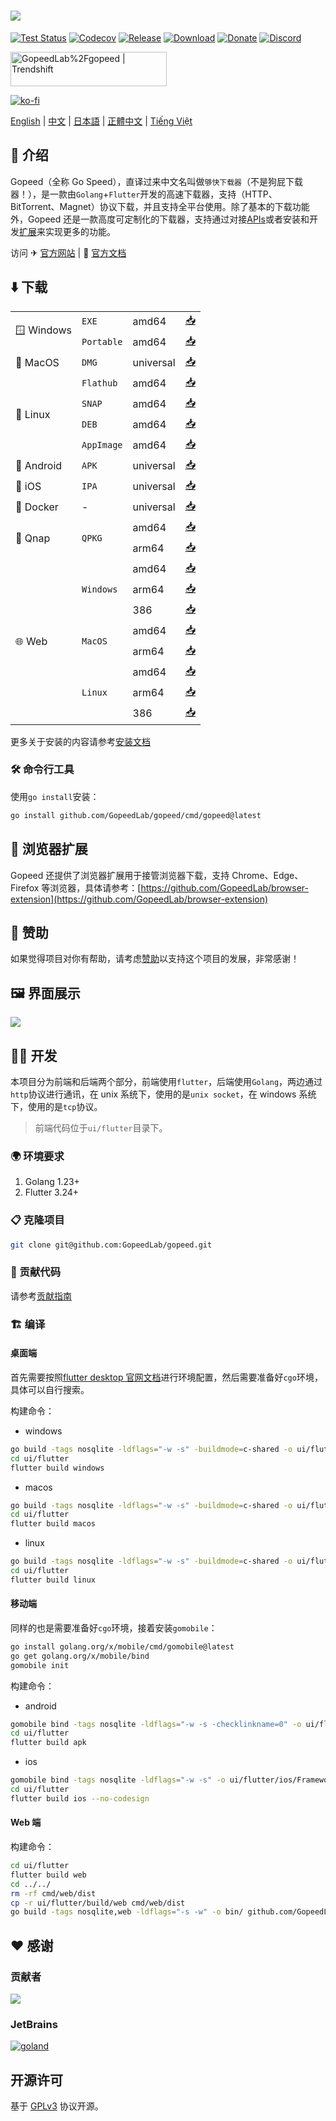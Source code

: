 # [![](_docs/img/banner.png)](https://gopeed.com)

[![Test Status](https://github.com/GopeedLab/gopeed/workflows/test/badge.svg)](https://github.com/GopeedLab/gopeed/actions?query=workflow%3Atest)
[![Codecov](https://codecov.io/gh/GopeedLab/gopeed/branch/main/graph/badge.svg)](https://codecov.io/gh/GopeedLab/gopeed)
[![Release](https://img.shields.io/github/release/GopeedLab/gopeed.svg)](https://github.com/GopeedLab/gopeed/releases)
[![Download](https://img.shields.io/github/downloads/GopeedLab/gopeed/total.svg)](https://github.com/GopeedLab/gopeed/releases)
[![Donate](https://img.shields.io/badge/%24-donate-ff69b4.svg)](https://docs.gopeed.com/zh/donate.html)
[![Discord](https://img.shields.io/discord/1037992631881449472?label=Discord&logo=discord&style=social)](https://discord.gg/ZUJqJrwCGB)

<a href="https://trendshift.io/repositories/7953" target="_blank"><img src="https://trendshift.io/api/badge/repositories/7953" alt="GopeedLab%2Fgopeed | Trendshift" style="width: 250px; height: 55px;" width="250" height="55"/></a>

[![ko-fi](https://ko-fi.com/img/githubbutton_sm.svg)](https://ko-fi.com/R6R6IJGN6)

[English](/README.md) | [中文](/README_zh-CN.md) | [日本語](/README_ja-JP.md) | [正體中文](/README_zh-TW.md) | [Tiếng Việt](/README_vi-VN.md)

## 🚀 介绍

Gopeed（全称 Go Speed），直译过来中文名叫做`够快下载器`（不是狗屁下载器！），是一款由`Golang`+`Flutter`开发的高速下载器，支持（HTTP、BitTorrent、Magnet）协议下载，并且支持全平台使用。除了基本的下载功能外，Gopeed 还是一款高度可定制化的下载器，支持通过对接[APIs](https://docs.gopeed.com/zh/dev-api.html)或者安装和开发[扩展](https://docs.gopeed.com/zh/dev-extension.html)来实现更多的功能。

访问 ✈ [官方网站](https://gopeed.com/zh-CN) | 📖 [官方文档](https://docs.gopeed.com/zh/)

## ⬇️ 下载

<table>
  <tbody>
    <tr>
      <td rowspan="2">🪟 Windows</td>
      <td><code>EXE</code></td>
      <td>amd64</td>
      <td><a href="https://gopeed.com/api/download?tpl=Gopeed-$version-windows-amd64.zip">📥</a></td>
    </tr>
    <tr>
      <td><code>Portable</code></td>
      <td>amd64</td>
      <td><a href="https://gopeed.com/api/download?tpl=Gopeed-$version-windows-amd64-portable.zip">📥</a></td>
    </tr>
    <tr>
      <td>🍎 MacOS</td>
      <td><code>DMG</code></td>
      <td>universal</td>
      <td><a href="https://gopeed.com/api/download?tpl=Gopeed-$version-macos.dmg">📥</a></td>
    </tr>
    <tr>
      <td rowspan="4">🐧 Linux</td>
      <td><code>Flathub</code></td>
      <td>amd64</td>
      <td><a href="https://flathub.org/apps/com.gopeed.Gopeed">📥</a></td>
    </tr>
    <tr>
      <td><code>SNAP</code></td>
      <td>amd64</td>
      <td><a href="https://snapcraft.io/gopeed">📥</a></td>
    </tr>
    <tr>
      <td><code>DEB</code></td>
      <td>amd64</td>
      <td><a href="https://gopeed.com/api/download?tpl=Gopeed-$version-linux-amd64.deb">📥</a></td>
    </tr>
    <tr>
      <td><code>AppImage</code></td>
      <td>amd64</td>
      <td><a href="https://gopeed.com/api/download?tpl=Gopeed-$version-linux-x86_64.AppImage">📥</a></td>
    </tr>
    <tr>
      <td>🤖 Android</td>
      <td><code>APK</code></td>
      <td>universal</td>
      <td><a href="https://gopeed.com/api/download?tpl=Gopeed-$version-android.apk">📥</a></td>
    </tr>
    <tr>
      <td>📱 iOS</td>
      <td><code>IPA</code></td>
      <td>universal</td>
      <td><a href="https://gopeed.com/api/download?tpl=Gopeed-$version-ios.ipa">📥</a></td>
    </tr>
    <tr>
      <td>🐳 Docker</td>
      <td>-</td>
      <td>universal</td>
      <td><a href="https://hub.docker.com/r/liwei2633/gopeed">📥</a></td>
    </tr>
    <tr>
      <td rowspan="2">💾 Qnap</td>
      <td rowspan="2"><code>QPKG</code></td>
      <td>amd64</td>
      <td><a href="https://gopeed.com/api/download?tpl=gopeed-$version-qnap-amd64.qpkg">📥</a></td>
    </tr>
    <tr>
      <td>arm64</td>
      <td><a href="https://gopeed.com/api/download?tpl=gopeed-$version-qnap-arm64.qpkg">📥</a></td>
    </tr>
    <tr>
      <td rowspan="8">🌐 Web</td>
      <td rowspan="3"><code>Windows</code></td>
      <td>amd64</td>
      <td><a href="https://gopeed.com/api/download?tpl=gopeed-web-$version-windows-amd64.zip">📥</a></td>
    </tr>
    <tr>
      <td>arm64</td>
      <td><a href="https://gopeed.com/api/download?tpl=gopeed-web-$version-windows-arm64.zip">📥</a></td>
    </tr>
    <tr>
      <td>386</td>
      <td><a href="https://gopeed.com/api/download?tpl=gopeed-web-$version-windows-386.zip">📥</a></td>
    </tr>
    <tr>
      <td rowspan="2"><code>MacOS</code></td>
      <td>amd64</td>
      <td><a href="https://gopeed.com/api/download?tpl=gopeed-web-$version-macos-amd64.zip">📥</a></td>
    </tr>
    <tr>
      <td>arm64</td>
      <td><a href="https://gopeed.com/api/download?tpl=gopeed-web-$version-macos-arm64.zip">📥</a></td>
    </tr>
    <tr>
      <td rowspan="3"><code>Linux</code></td>
      <td>amd64</td>
      <td><a href="https://gopeed.com/api/download?tpl=gopeed-web-$version-linux-amd64.zip">📥</a></td>
    </tr>
    <tr>
      <td>arm64</td>
      <td><a href="https://gopeed.com/api/download?tpl=gopeed-web-$version-linux-arm64.zip">📥</a></td>
    </tr>
    <tr>
      <td>386</td>
      <td><a href="https://gopeed.com/api/download?tpl=gopeed-web-$version-linux-386.zip">📥</a></td>
    </tr>
  </tbody>
</table>

更多关于安装的内容请参考[安装文档](https://docs.gopeed.com/zh/install.html)

### 🛠️ 命令行工具

使用`go install`安装：

```bash
go install github.com/GopeedLab/gopeed/cmd/gopeed@latest
```

## 🔌 浏览器扩展

Gopeed 还提供了浏览器扩展用于接管浏览器下载，支持 Chrome、Edge、Firefox 等浏览器，具体请参考：[https://github.com/GopeedLab/browser-extension](https://github.com/GopeedLab/browser-extension)

## 💝 赞助

如果觉得项目对你有帮助，请考虑[赞助](https://docs.gopeed.com/zh/donate)以支持这个项目的发展，非常感谢！

## 🖼️ 界面展示

![](_docs/img/ui-demo.png)

## 👨‍💻 开发

本项目分为前端和后端两个部分，前端使用`flutter`，后端使用`Golang`，两边通过`http`协议进行通讯，在 unix 系统下，使用的是`unix socket`，在 windows 系统下，使用的是`tcp`协议。

> 前端代码位于`ui/flutter`目录下。

### 🌍 环境要求

1. Golang 1.23+
2. Flutter 3.24+

### 📋 克隆项目

```bash
git clone git@github.com:GopeedLab/gopeed.git
```

### 🤝 贡献代码

请参考[贡献指南](CONTRIBUTING_zh-CN.md)

### 🏗️ 编译

#### 桌面端

首先需要按照[flutter desktop 官网文档](https://docs.flutter.dev/development/platform-integration/desktop)进行环境配置，然后需要准备好`cgo`环境，具体可以自行搜索。

构建命令：

- windows

```bash
go build -tags nosqlite -ldflags="-w -s" -buildmode=c-shared -o ui/flutter/windows/libgopeed.dll github.com/GopeedLab/gopeed/bind/desktop
cd ui/flutter
flutter build windows
```

- macos

```bash
go build -tags nosqlite -ldflags="-w -s" -buildmode=c-shared -o ui/flutter/macos/Frameworks/libgopeed.dylib github.com/GopeedLab/gopeed/bind/desktop
cd ui/flutter
flutter build macos
```

- linux

```bash
go build -tags nosqlite -ldflags="-w -s" -buildmode=c-shared -o ui/flutter/linux/bundle/lib/libgopeed.so github.com/GopeedLab/gopeed/bind/desktop
cd ui/flutter
flutter build linux
```

#### 移动端

同样的也是需要准备好`cgo`环境，接着安装`gomobile`：

```bash
go install golang.org/x/mobile/cmd/gomobile@latest
go get golang.org/x/mobile/bind
gomobile init
```

构建命令：

- android

```bash
gomobile bind -tags nosqlite -ldflags="-w -s -checklinkname=0" -o ui/flutter/android/app/libs/libgopeed.aar -target=android -androidapi 21 -javapkg="com.gopeed" github.com/GopeedLab/gopeed/bind/mobile
cd ui/flutter
flutter build apk
```

- ios

```bash
gomobile bind -tags nosqlite -ldflags="-w -s" -o ui/flutter/ios/Frameworks/Libgopeed.xcframework -target=ios github.com/GopeedLab/gopeed/bind/mobile
cd ui/flutter
flutter build ios --no-codesign
```

#### Web 端

构建命令：

```bash
cd ui/flutter
flutter build web
cd ../../
rm -rf cmd/web/dist
cp -r ui/flutter/build/web cmd/web/dist
go build -tags nosqlite,web -ldflags="-s -w" -o bin/ github.com/GopeedLab/gopeed/cmd/web
```

## ❤️ 感谢

### 贡献者

<a href="https://github.com/GopeedLab/gopeed/graphs/contributors">
  <img src="https://contrib.rocks/image?repo=GopeedLab/gopeed" />
</a>

### JetBrains

[![goland](_docs/img/goland.svg)](https://www.jetbrains.com/?from=gopeed)

## 开源许可

基于 [GPLv3](LICENSE) 协议开源。
